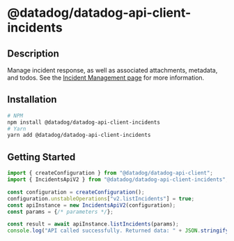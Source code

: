 # @datadog/datadog-api-client-incidents

## Description

Manage incident response, as well as associated attachments, metadata, and todos. See the [Incident Management page](https://docs.datadoghq.com/service_management/incident_management/) for more information.

## Installation

```sh
# NPM
npm install @datadog/datadog-api-client-incidents
# Yarn
yarn add @datadog/datadog-api-client-incidents
```

## Getting Started
```ts
import { createConfiguration } from "@datadog/datadog-api-client";
import { IncidentsApiV2 } from "@datadog/datadog-api-client-incidents";

const configuration = createConfiguration();
configuration.unstableOperations["v2.listIncidents"] = true;
const apiInstance = new IncidentsApiV2(configuration);
const params = {/* parameters */};

const result = await apiInstance.listIncidents(params);
console.log("API called successfully. Returned data: " + JSON.stringify(result));
```